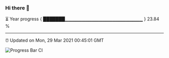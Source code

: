 ### Hi there 👋

⏳ Year progress { ███████▁▁▁▁▁▁▁▁▁▁▁▁▁▁▁▁▁▁▁▁▁▁▁ } 23.84 %

---

⏰ Updated on Mon, 29 Mar 2021 00:45:01 GMT

![Progress Bar CI](https://github.com/liununu/liununu/workflows/Progress%20Bar%20CI/badge.svg)
